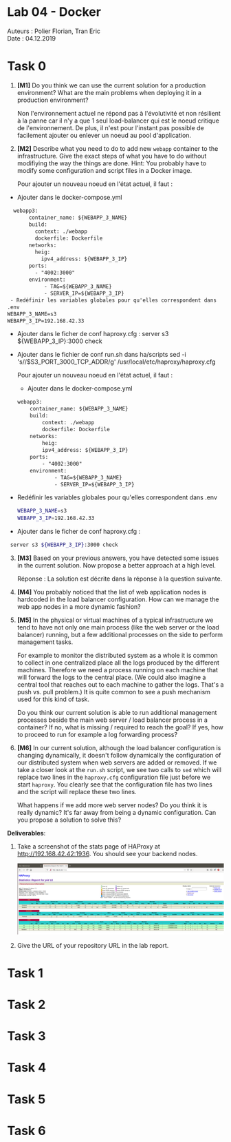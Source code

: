 # Lab 04 - Docker

Auteurs : Polier Florian, Tran Eric     
Date : 04.12.2019


# Task 0


1. <a name="M1"></a>**[M1]** Do you think we can use the current
   solution for a production environment? What are the main problems
   when deploying it in a production environment?

    Non l'environnement actuel ne répond pas à l'évolutivité et non résilient à la panne car il n'y a que 1 seul load-balancer qui est le noeud critique de l'environnement. De plus, il n'est pour l'instant pas possible de facilement ajouter ou enlever un noeud au pool d'application.

2. <a name="M2"></a>**[M2]** Describe what you need to do to add new
   `webapp` container to the infrastructure. Give the exact steps of
   what you have to do without modifiying the way the things are
   done. Hint: You probably have to modify some configuration and
   script files in a Docker image.
   
   Pour ajouter un nouveau noeud en l'état actuel, il faut : 
- Ajouter dans le docker-compose.yml 
```
  webapp3:
       container_name: ${WEBAPP_3_NAME}
       build:
         context: ./webapp
         dockerfile: Dockerfile
       networks:
         heig:
           ipv4_address: ${WEBAPP_3_IP}
       ports:
         - "4002:3000"
       environment:
            - TAG=${WEBAPP_3_NAME}
            - SERVER_IP=${WEBAPP_3_IP}
 - Redéfinir les variables globales pour qu'elles correspondent dans .env
WEBAPP_3_NAME=s3
WEBAPP_3_IP=192.168.42.33
```

- Ajouter dans le ficher de conf haproxy.cfg :
 server s3 ${WEBAPP_3_IP}:3000 check

- Ajouter dans le fichier de conf run.sh dans ha/scripts
sed -i 's/<s3>/$S3_PORT_3000_TCP_ADDR/g' /usr/local/etc/haproxy/haproxy.cfg

   Pour ajouter un nouveau noeud en l'état actuel, il faut : 
    - Ajouter dans le docker-compose.yml 
  
    ```docker
    webapp3:
        container_name: ${WEBAPP_3_NAME}
        build:
            context: ./webapp
            dockerfile: Dockerfile
        networks:
            heig:
            ipv4_address: ${WEBAPP_3_IP}
        ports:
            - "4002:3000"
        environment:
                - TAG=${WEBAPP_3_NAME}
                - SERVER_IP=${WEBAPP_3_IP}
    ```

 - Redéfinir les variables globales pour qu'elles correspondent dans .env

    ```bash
    WEBAPP_3_NAME=s3
    WEBAPP_3_IP=192.168.42.33
    ```
- Ajouter dans le ficher de conf haproxy.cfg :
```bash
 server s3 ${WEBAPP_3_IP}:3000 check
```


3. <a name="M3"></a>**[M3]** Based on your previous answers, you have
   detected some issues in the current solution. Now propose a better
   approach at a high level.
   
   Réponse : La solution est décrite dans la réponse à la question suivante.

4. <a name="M4"></a>**[M4]** You probably noticed that the list of web
    application nodes is hardcoded in the load balancer
    configuration. How can we manage the web app nodes in a more dynamic
    fashion?

5. <a name="M5"></a>**[M5]** In the physical or virtual machines of a
   typical infrastructure we tend to have not only one main process
   (like the web server or the load balancer) running, but a few
   additional processes on the side to perform management tasks.

   For example to monitor the distributed system as a whole it is
   common to collect in one centralized place all the logs produced by
   the different machines. Therefore we need a process running on each
   machine that will forward the logs to the central place. (We could
   also imagine a central tool that reaches out to each machine to
   gather the logs. That's a push vs. pull problem.) It is quite
   common to see a push mechanism used for this kind of task.

   Do you think our current solution is able to run additional
   management processes beside the main web server / load balancer
   process in a container? If no, what is missing / required to reach
   the goal? If yes, how to proceed to run for example a log
   forwarding process?

6. <a name="M6"></a>**[M6]** In our current solution, although the
   load balancer configuration is changing dynamically, it doesn't
   follow dynamically the configuration of our distributed system when
   web servers are added or removed. If we take a closer look at the
   `run.sh` script, we see two calls to `sed` which will replace two
   lines in the `haproxy.cfg` configuration file just before we start
   `haproxy`. You clearly see that the configuration file has two
   lines and the script will replace these two lines.

   What happens if we add more web server nodes? Do you think it is
   really dynamic? It's far away from being a dynamic
   configuration. Can you propose a solution to solve this?


   
**Deliverables**:

1. Take a screenshot of the stats page of HAProxy at
   <http://192.168.42.42:1936>. You should see your backend nodes.

   ![image](assets/img/task0_q1.png)

2. Give the URL of your repository URL in the lab report.

# Task 1


# Task 2



# Task 3



# Task 4



# Task 5



# Task 6

